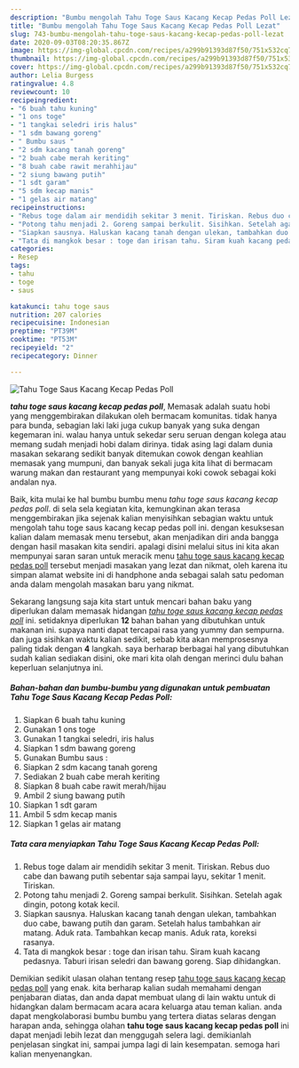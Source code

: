 ```yaml
---
description: "Bumbu mengolah Tahu Toge Saus Kacang Kecap Pedas Poll Lezat"
title: "Bumbu mengolah Tahu Toge Saus Kacang Kecap Pedas Poll Lezat"
slug: 743-bumbu-mengolah-tahu-toge-saus-kacang-kecap-pedas-poll-lezat
date: 2020-09-03T08:20:35.867Z
image: https://img-global.cpcdn.com/recipes/a299b91393d87f50/751x532cq70/tahu-toge-saus-kacang-kecap-pedas-poll-foto-resep-utama.jpg
thumbnail: https://img-global.cpcdn.com/recipes/a299b91393d87f50/751x532cq70/tahu-toge-saus-kacang-kecap-pedas-poll-foto-resep-utama.jpg
cover: https://img-global.cpcdn.com/recipes/a299b91393d87f50/751x532cq70/tahu-toge-saus-kacang-kecap-pedas-poll-foto-resep-utama.jpg
author: Lelia Burgess
ratingvalue: 4.8
reviewcount: 10
recipeingredient:
- "6 buah tahu kuning"
- "1 ons toge"
- "1 tangkai seledri iris halus"
- "1 sdm bawang goreng"
- " Bumbu saus "
- "2 sdm kacang tanah goreng"
- "2 buah cabe merah keriting"
- "8 buah cabe rawit merahhijau"
- "2 siung bawang putih"
- "1 sdt garam"
- "5 sdm kecap manis"
- "1 gelas air matang"
recipeinstructions:
- "Rebus toge dalam air mendidih sekitar 3 menit. Tiriskan. Rebus duo cabe dan bawang putih sebentar saja sampai layu, sekitar 1 menit. Tiriskan."
- "Potong tahu menjadi 2. Goreng sampai berkulit. Sisihkan. Setelah agak dingin, potong kotak kecil."
- "Siapkan sausnya. Haluskan kacang tanah dengan ulekan, tambahkan duo cabe, bawang putih dan garam. Setelah halus tambahkan air matang. Aduk rata. Tambahkan kecap manis. Aduk rata, koreksi rasanya."
- "Tata di mangkok besar : toge dan irisan tahu. Siram kuah kacang pedasnya. Taburi irisan seledri dan bawang goreng. Siap dihidangkan."
categories:
- Resep
tags:
- tahu
- toge
- saus

katakunci: tahu toge saus 
nutrition: 207 calories
recipecuisine: Indonesian
preptime: "PT39M"
cooktime: "PT53M"
recipeyield: "2"
recipecategory: Dinner

---
```



![Tahu Toge Saus Kacang Kecap Pedas Poll](https://img-global.cpcdn.com/recipes/a299b91393d87f50/751x532cq70/tahu-toge-saus-kacang-kecap-pedas-poll-foto-resep-utama.jpg)

<b><i>tahu toge saus kacang kecap pedas poll</i></b>, Memasak adalah suatu hobi yang menggembirakan dilakukan oleh bermacam komunitas. tidak hanya para bunda, sebagian laki laki juga cukup banyak yang suka dengan kegemaran ini. walau hanya untuk sekedar seru seruan dengan kolega atau memang sudah menjadi hobi dalam dirinya. tidak asing lagi dalam dunia masakan sekarang sedikit banyak ditemukan cowok dengan keahlian memasak yang mumpuni, dan banyak sekali juga kita lihat di bermacam warung makan dan restaurant yang mempunyai koki cowok sebagai koki andalan nya.

Baik, kita mulai ke hal bumbu bumbu menu <i>tahu toge saus kacang kecap pedas poll</i>. di sela sela kegiatan kita, kemungkinan akan terasa menggembirakan jika sejenak kalian menyisihkan sebagian waktu untuk mengolah tahu toge saus kacang kecap pedas poll ini. dengan kesuksesan kalian dalam memasak menu tersebut, akan menjadikan diri anda bangga dengan hasil masakan kita sendiri. apalagi disini melalui situs ini kita akan mempunyai saran saran untuk meracik menu <u>tahu toge saus kacang kecap pedas poll</u> tersebut menjadi masakan yang lezat dan nikmat, oleh karena itu simpan alamat website ini di handphone anda sebagai salah satu pedoman anda dalam mengolah masakan baru yang nikmat.




Sekarang langsung saja kita start untuk mencari bahan baku yang diperlukan dalam memasak hidangan <u><i>tahu toge saus kacang kecap pedas poll</i></u> ini. setidaknya diperlukan <b>12</b> bahan bahan yang dibutuhkan untuk makanan ini. supaya nanti dapat tercapai rasa yang yummy dan sempurna. dan juga sisihkan waktu kalian sedikit, sebab kita akan memprosesnya paling tidak dengan <b>4</b> langkah. saya berharap berbagai hal yang dibutuhkan sudah kalian sediakan disini, oke mari kita olah dengan merinci dulu bahan keperluan selanjutnya ini.

<!--inarticleads1-->

##### Bahan-bahan dan bumbu-bumbu yang digunakan untuk pembuatan Tahu Toge Saus Kacang Kecap Pedas Poll:

1. Siapkan 6 buah tahu kuning
1. Gunakan 1 ons toge
1. Gunakan 1 tangkai seledri, iris halus
1. Siapkan 1 sdm bawang goreng
1. Gunakan  Bumbu saus :
1. Siapkan 2 sdm kacang tanah goreng
1. Sediakan 2 buah cabe merah keriting
1. Siapkan 8 buah cabe rawit merah/hijau
1. Ambil 2 siung bawang putih
1. Siapkan 1 sdt garam
1. Ambil 5 sdm kecap manis
1. Siapkan 1 gelas air matang




<!--inarticleads2-->

##### Tata cara menyiapkan Tahu Toge Saus Kacang Kecap Pedas Poll:

1. Rebus toge dalam air mendidih sekitar 3 menit. Tiriskan. Rebus duo cabe dan bawang putih sebentar saja sampai layu, sekitar 1 menit. Tiriskan.
1. Potong tahu menjadi 2. Goreng sampai berkulit. Sisihkan. Setelah agak dingin, potong kotak kecil.
1. Siapkan sausnya. Haluskan kacang tanah dengan ulekan, tambahkan duo cabe, bawang putih dan garam. Setelah halus tambahkan air matang. Aduk rata. Tambahkan kecap manis. Aduk rata, koreksi rasanya.
1. Tata di mangkok besar : toge dan irisan tahu. Siram kuah kacang pedasnya. Taburi irisan seledri dan bawang goreng. Siap dihidangkan.




Demikian sedikit ulasan olahan tentang resep <u>tahu toge saus kacang kecap pedas poll</u> yang enak. kita berharap kalian sudah memahami dengan penjabaran diatas, dan anda dapat membuat ulang di lain waktu untuk di hidangkan dalam bermacam acara acara keluarga atau teman kalian. anda dapat mengkolaborasi bumbu bumbu yang tertera diatas selaras dengan harapan anda, sehingga olahan <b>tahu toge saus kacang kecap pedas poll</b> ini dapat menjadi lebih lezat dan menggugah selera lagi. demikianlah penjelasan singkat ini, sampai jumpa lagi di lain kesempatan. semoga hari kalian menyenangkan.
